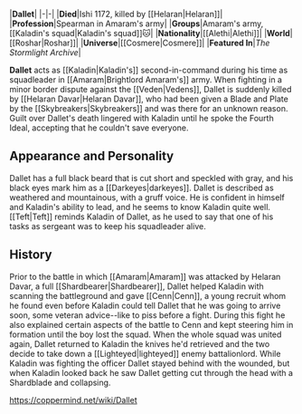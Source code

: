 |**Dallet**|
|-|-|
|**Died**|Ishi 1172, killed by [[Helaran\|Helaran]]|
|**Profession**|Spearman in Amaram's army|
|**Groups**|Amaram's army, [[Kaladin's squad\|Kaladin's squad]]🐱︎|
|**Nationality**|[[Alethi\|Alethi]]|
|**World**|[[Roshar\|Roshar]]|
|**Universe**|[[Cosmere\|Cosmere]]|
|**Featured In**|*The Stormlight Archive*|

**Dallet** acts as [[Kaladin\|Kaladin's]] second-in-command during his time as squadleader in [[Amaram\|Brightlord Amaram's]] army.
When fighting in a minor border dispute against the [[Veden\|Vedens]], Dallet is suddenly killed by [[Helaran Davar\|Helaran Davar]], who had been given a Blade and Plate by the [[Skybreakers\|Skybreakers]] and was there for an unknown reason. Guilt over Dallet's death lingered with Kaladin until he spoke the Fourth Ideal, accepting that he couldn't save everyone.

## Appearance and Personality
Dallet has a full black beard that is cut short and speckled with gray, and his black eyes mark him as a [[Darkeyes\|darkeyes]]. Dallet is described as weathered and mountainous, with a gruff voice. He is confident in himself and Kaladin's ability to lead, and he seems to know Kaladin quite well. [[Teft\|Teft]] reminds Kaladin of Dallet, as he used to say that one of his tasks as sergeant was to keep his squadleader alive.

## History
Prior to the battle in which [[Amaram\|Amaram]] was attacked by Helaran Davar, a full [[Shardbearer\|Shardbearer]], Dallet helped Kaladin with scanning the battleground and gave [[Cenn\|Cenn]], a young recruit whom he found even before Kaladin could tell Dallet that he was going to arrive soon, some veteran advice--like to piss before a fight. During this fight he also explained certain aspects of the battle to Cenn and kept steering him in formation until the boy lost the squad. When the whole squad was united again, Dallet returned to Kaladin the knives he'd retrieved and the two decide to take down a [[Lighteyed\|lighteyed]] enemy battalionlord. While Kaladin was fighting the officer Dallet stayed behind with the wounded, but when Kaladin looked back he saw Dallet getting cut through the head with a Shardblade and collapsing.



https://coppermind.net/wiki/Dallet